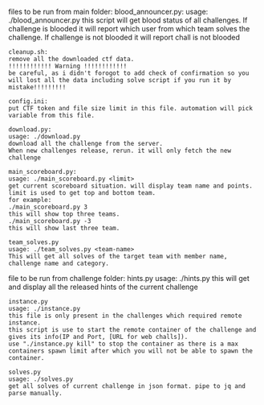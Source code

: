 files to be run from main folder:
	blood_announcer.py:
	usage: ./blood_announcer.py 
	this script will get blood status of all challenges. If challenge is blooded it will report which user from which team solves the challenge. If challenge is not blooded it will report chall is not blooded

	cleanup.sh:
	remove all the downloaded ctf data.
	!!!!!!!!!!!! Warning !!!!!!!!!!!!
	be careful, as i didn't forogot to add check of confirmation so you will lost all the data including solve script if you run it by mistake!!!!!!!!!

	config.ini:
	put CTF token and file size limit in this file. automation will pick variable from this file.

	download.py:
	usage: ./download.py
	download all the challenge from the server.
	When new challenges release, rerun. it will only fetch the new challenge
	
	main_scoreboard.py:
	usage: ./main_scoreboard.py <limit>
	get current scoreboard situation. will display team name and points.
	limit is used to get top and bottom team.
	for example:
	./main_scoreboard.py 3
	this will show top three teams.
	./main_scoreboard.py -3
	this will show last three team.
	
	team_solves.py
	usage: ./team_solves.py <team-name>
	This will get all solves of the target team with member name, challenge name and category.
	
file to be run from challenge folder:
	hints.py
	usage: ./hints.py
	this will get and display all the released hints of the current challenge
	
	instance.py
	usage: ./instance.py
	this file is only present in the challenges which required remote instance.
	this script is use to start the remote container of the challenge and gives its info(IP and Port, [URL for web challs]).
	use "./instance.py kill" to stop the container as there is a max containers spawn limit after which you will not be able to spawn the container.
	
	solves.py
	usage: ./solves.py
	get all solves of current challenge in json format. pipe to jq and parse manually.